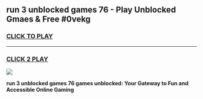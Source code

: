 
## run 3 unblocked games 76 - Play Unblocked Gmaes & Free #0vekg
<h3>
<a href="https://premium.freeplayer.one?title=run_3_unblocked_games_76&ref=01M">CLICK TO PLAY</a></h3>
<hr>

<h3>
<a href="https://premium.freeplayer.one?title=run_3_unblocked_games_76&ref=01M">CLICK 2 PLAY</a>
  
</h3>

<a href="https://premium.freeplayer.one?title=run_3_unblocked_games_76&ref=01M"><img src="https://clearcache.store/games.png"></a>


**run 3 unblocked games 76 games unblocked: Your Gateway to Fun and Accessible Online Gaming**
